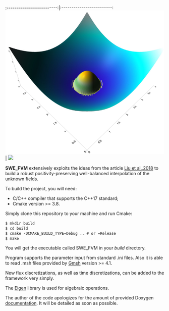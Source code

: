 :-------------------------:|:-------------------------:
![](assets/Thacker-t0-HLLCE.png)  |  ![](assets/Thacker-t0-HLLCE_coast.png)

__SWE_FVM__ extensively exploits the ideas from the article [Liu et al.,2018](https://www.sciencedirect.com/science/article/pii/S0021999118304996) to build a robust positivity-preserving well-balanced interpolation of the unknown
fields.

To build the project, you will need:

* C/C++ compiler that supports the C++17 standard;
* Cmake version >= 3.8.

Simply clone this repository to your machine and run Cmake:

```
$ mkdir build
$ cd build 
$ cmake -DCMAKE_BUILD_TYPE=Debug .. # or =Release
$ make
```
You will get the executable called SWE_FVM in your _build_ directory.

Program supports the parameter input from standard .ini files. Also it is able to read .msh files provided by [Gmsh](https://gmsh.info) version >= 4.1. 

New flux discretizations, as well as time discretizations, can be added to the framework very simply.

The [Eigen](https://eigen.tuxfamily.org) library is used for algebraic operations. 

The author of the code apologizes for the amount of provided Doxygen
[documentation](https://nikitamatckevich.github.io/SWE_FVM/). It will be
detailed as soon as possible.
